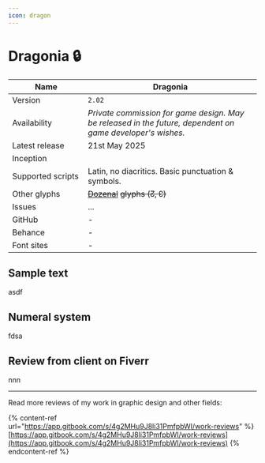 ```yaml
---
icon: dragon
---
```


# Dragonia 🔒

<table><thead><tr><th width="162">Name</th><th width="440">Dragonia</th></tr></thead><tbody><tr><td>Version</td><td><code>2.02</code></td></tr><tr><td>Availability</td><td><em>Private commission for game design. May be released in the future, dependent on game developer's wishes.</em></td></tr><tr><td>Latest release</td><td>21st May 2025</td></tr><tr><td>Inception</td><td></td></tr><tr><td>Supported scripts</td><td>Latin, no diacritics. Basic punctuation &#x26; symbols.</td></tr><tr><td>Other glyphs</td><td><a data-footnote-ref href="#user-content-fn-1"><del>Dozenal</del></a> <del>glyphs (↊, ↋)</del></td></tr><tr><td>Issues</td><td>...</td></tr><tr><td>GitHub</td><td>-</td></tr><tr><td>Behance</td><td>-</td></tr><tr><td>Font sites</td><td>-</td></tr></tbody></table>

## Sample text

asdf

## Numeral system

fdsa

## Review from client on Fiverr

nnn

***

Read more reviews of my work in graphic design and other fields:

{% content-ref url="https://app.gitbook.com/s/4g2MHu9J8li31PmfpbWI/work-reviews" %}
[https://app.gitbook.com/s/4g2MHu9J8li31PmfpbWI/work-reviews](https://app.gitbook.com/s/4g2MHu9J8li31PmfpbWI/work-reviews)
{% endcontent-ref %}



[^1]: ~~Duodecimal — Base 12~~
